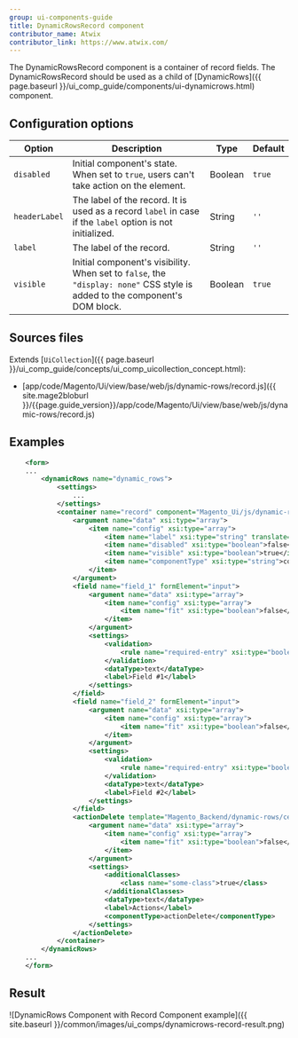 ```yaml
---
group: ui-components-guide
title: DynamicRowsRecord component
contributor_name: Atwix
contributor_link: https://www.atwix.com/
---
```


The DynamicRowsRecord component is a container of record fields. The DynamicRowsRecord should be used as a child of [DynamicRows]({{ page.baseurl }}/ui_comp_guide/components/ui-dynamicrows.html) component.

## Configuration options

| Option | Description | Type | Default |
| --- | --- | --- | --- |
| `disabled` | Initial component's state. When set to `true`, users can't take action on the element. | Boolean | `true` |
| `headerLabel` | The label of the record. It is used as a record `label` in case if the `label` option is not initialized. | String | `''` |
| `label` | The label of the record. | String | `''` |
| `visible` | Initial component's visibility. When set to `false`, the `"display: none"` CSS style is added to the component's DOM block. | Boolean | `true` |

## Sources files

Extends [`UiCollection`]({{ page.baseurl }}/ui_comp_guide/concepts/ui_comp_uicollection_concept.html):

- [app/code/Magento/Ui/view/base/web/js/dynamic-rows/record.js]({{ site.mage2bloburl }}/{{page.guide_version}}/app/code/Magento/Ui/view/base/web/js/dynamic-rows/record.js)

## Examples

```xml
    <form>
    ...
        <dynamicRows name="dynamic_rows">
            <settings>
                ...
            </settings>
            <container name="record" component="Magento_Ui/js/dynamic-rows/record">
                <argument name="data" xsi:type="array">
                    <item name="config" xsi:type="array">
                        <item name="label" xsi:type="string" translate="true">Record Example</item>
                        <item name="disabled" xsi:type="boolean">false</item>
                        <item name="visible" xsi:type="boolean">true</item>
                        <item name="componentType" xsi:type="string">container</item>
                    </item>
                </argument>
                <field name="field_1" formElement="input">
                    <argument name="data" xsi:type="array">
                        <item name="config" xsi:type="array">
                            <item name="fit" xsi:type="boolean">false</item>
                        </item>
                    </argument>
                    <settings>
                        <validation>
                            <rule name="required-entry" xsi:type="boolean">true</rule>
                        </validation>
                        <dataType>text</dataType>
                        <label>Field #1</label>
                    </settings>
                </field>
                <field name="field_2" formElement="input">
                    <argument name="data" xsi:type="array">
                        <item name="config" xsi:type="array">
                            <item name="fit" xsi:type="boolean">false</item>
                        </item>
                    </argument>
                    <settings>
                        <validation>
                            <rule name="required-entry" xsi:type="boolean">true</rule>
                        </validation>
                        <dataType>text</dataType>
                        <label>Field #2</label>
                    </settings>
                </field>
                <actionDelete template="Magento_Backend/dynamic-rows/cells/action-delete">
                    <argument name="data" xsi:type="array">
                        <item name="config" xsi:type="array">
                            <item name="fit" xsi:type="boolean">false</item>
                        </item>
                    </argument>
                    <settings>
                        <additionalClasses>
                            <class name="some-class">true</class>
                        </additionalClasses>
                        <dataType>text</dataType>
                        <label>Actions</label>
                        <componentType>actionDelete</componentType>
                    </settings>
                </actionDelete>
            </container>
        </dynamicRows>
    ...
    </form>
```

## Result

![DynamicRows Component with Record Component example]({{ site.baseurl }}/common/images/ui_comps/dynamicrows-record-result.png)
